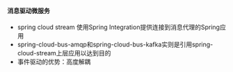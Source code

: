 #### 消息驱动微服务
- spring cloud stream 使用Spring Integration提供连接到消息代理的Spring应用
- spring-cloud-bus-amqp和spring-cloud-bus-kafka实则是引用spring-cloud-stream上层应用以达到目的
- 事件驱动的优势：高度解耦